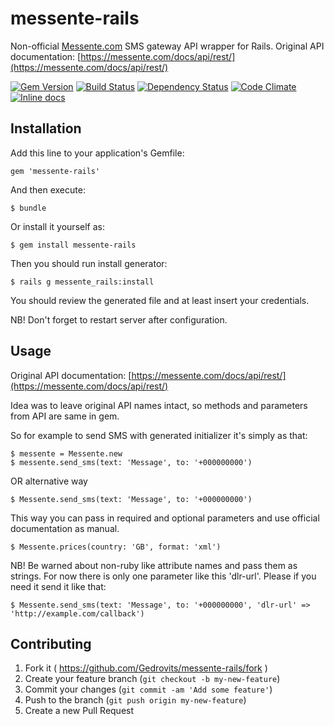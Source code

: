 # messente-rails

Non-official [Messente.com](https://messente.com) SMS gateway API wrapper for Rails.
Original API documentation: [https://messente.com/docs/api/rest/](https://messente.com/docs/api/rest/)

[![Gem Version](https://badge.fury.io/rb/messente-rails.svg)](http://badge.fury.io/rb/messente-rails)
[![Build Status](https://travis-ci.org/Gedrovits/messente-rails.svg)](https://travis-ci.org/Gedrovits/messente-rails)
[![Dependency Status](https://gemnasium.com/Gedrovits/messente-rails.svg)](https://gemnasium.com/Gedrovits/messente-rails)
[![Code Climate](https://codeclimate.com/github/Gedrovits/messente-rails.png)](https://codeclimate.com/github/Gedrovits/messente-rails)
[![Inline docs](http://inch-ci.org/github/Gedrovits/messente-rails.png?branch=master)](http://inch-ci.org/github/Gedrovits/messente-rails)

## Installation

Add this line to your application's Gemfile:

    gem 'messente-rails'

And then execute:

    $ bundle

Or install it yourself as:

    $ gem install messente-rails

Then you should run install generator:

    $ rails g messente_rails:install
    
You should review the generated file and at least insert your credentials.

NB! Don't forget to restart server after configuration.

## Usage

Original API documentation: [https://messente.com/docs/api/rest/](https://messente.com/docs/api/rest/)

Idea was to leave original API names intact, so methods and parameters from API are same in gem.

So for example to send SMS with generated initializer it's simply as that:

    $ messente = Messente.new
    $ messente.send_sms(text: 'Message', to: '+000000000')

OR alternative way

    $ Messente.send_sms(text: 'Message', to: '+000000000')

This way you can pass in required and optional parameters and use official documentation as manual.

    $ Messente.prices(country: 'GB', format: 'xml')
    
NB! Be warned about non-ruby like attribute names and pass them as strings. 
For now there is only one parameter like this 'dlr-url'. Please if you need it send it like that:

    $ Messente.send_sms(text: 'Message', to: '+000000000', 'dlr-url' => 'http://example.com/callback')

## Contributing

1. Fork it ( https://github.com/Gedrovits/messente-rails/fork )
2. Create your feature branch (`git checkout -b my-new-feature`)
3. Commit your changes (`git commit -am 'Add some feature'`)
4. Push to the branch (`git push origin my-new-feature`)
5. Create a new Pull Request

